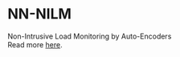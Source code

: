 # NN-NILM
Non-Intrusive Load Monitoring by Auto-Encoders\
Read more [here](https://github.com/knaankoosh/NN-NILM/blob/master/NILM2018.pdf "Paper").
